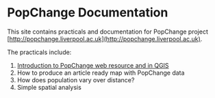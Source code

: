 # PopChange Documentation

This site contains practicals and documentation for PopChange project [http://popchange.liverpool.ac.uk](http://popchange.liverpool.ac.uk).

The practicals include:

1. [Introduction to PopChange web resource and in QGIS](https://github.com/ClearMappingCo/popchange-documentation/tree/master/practicals/1-intro-popchange)  
2. How to produce an article ready map with PopChange data  
3. How does population vary over distance?  
4. Simple spatial analysis  
